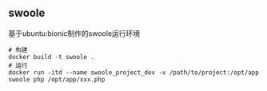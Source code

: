 ## swoole
基于ubuntu:bionic制作的swoole运行环境
```docker
# 构建
docker build -t swoole .
# 运行
docker run -itd --name swoole_project_dev -v /path/to/project:/opt/app swoole php /opt/app/xxx.php 
```